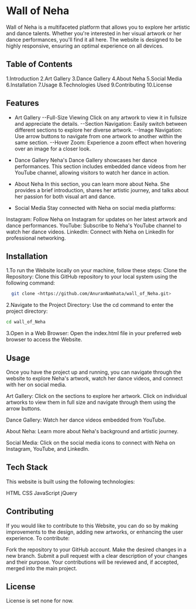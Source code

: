 
# Wall of Neha

Wall of Neha is a multifaceted platform that allows you to explore her artistic and dance talents. Whether you're interested in her visual artwork or her dance performances, you'll find it all here. The website is designed to be highly responsive, ensuring an optimal experience on all devices.


## Table of Contents

1.Introduction
2.Art Gallery
3.Dance Gallery
4.About Neha
5.Social Media
6.Installation
7.Usage
8.Technologies Used
9.Contributing
10.License
## Features

- Art Gallery
    --Full-Size Viewing
     Click on any artwork to view it in fullsize and appreciate the details.
    --Section Navigation: 
Easily switch between different sections to explore her diverse artwork.
    --Image Navigation: 
Use arrow buttons to navigate from one artwork to another within the same section.
--Hover Zoom: 
Experience a zoom effect when hovering over an image for a closer look.

- Dance Gallery
Neha's Dance Gallery showcases her dance performances. This section includes embedded dance videos from her YouTube channel, allowing visitors to watch her dance in action.


- About Neha
In this section, you can learn more about Neha. She provides a brief introduction, shares her artistic journey, and talks about her passion for both visual art and dance.


- Social Media
Stay connected with Neha on social media platforms:

Instagram: Follow Neha on Instagram for updates on her latest artwork and dance performances.
YouTube: Subscribe to Neha's YouTube channel to watch her dance videos.
LinkedIn: Connect with Neha on LinkedIn for professional networking.


## Installation

1.To run the Website locally on your machine, follow these steps:
Clone the Repository: Clone this GitHub repository to your local system using the following command:
```bash
  git clone <https://github.com/AnuranNamhata/wall_of_Neha.git>
```

2.Navigate to the Project Directory: Use the cd command to enter the project directory:
```bash
cd wall_of_Neha
```
3.Open in a Web Browser: Open the index.html file in your preferred web browser to access the Website.


    
## Usage



Once you have the project up and running, you can navigate through the website to explore Neha's artwork, watch her dance videos, and connect with her on social media.

Art Gallery: Click on the sections to explore her artwork. Click on individual artworks to view them in full size and navigate through them using the arrow buttons.

Dance Gallery: Watch her dance videos embedded from YouTube.

About Neha: Learn more about Neha's background and artistic journey.

Social Media: Click on the social media icons to connect with Neha on Instagram, YouTube, and LinkedIn.
## Tech Stack

This website is built using the following technologies:

HTML
CSS
JavaScript
jQuery


## Contributing

If you would like to contribute to this Website, you can do so by making improvements to the design, adding new artworks, or enhancing the user experience. To contribute:

Fork the repository to your GitHub account.
Make the desired changes in a new branch.
Submit a pull request with a clear description of your changes and their purpose.
Your contributions will be reviewed and, if accepted, merged into the main project.


## License


License is set none for now.

